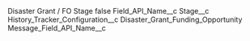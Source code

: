 <?xml version="1.0" encoding="UTF-8"?>
<CustomMetadata xmlns="http://soap.sforce.com/2006/04/metadata" xmlns:xsi="http://www.w3.org/2001/XMLSchema-instance" xmlns:xsd="http://www.w3.org/2001/XMLSchema">
    <label>Disaster Grant / FO Stage</label>
    <protected>false</protected>
    <values>
        <field>Field_API_Name__c</field>
        <value xsi:type="xsd:string">Stage__c</value>
    </values>
    <values>
        <field>History_Tracker_Configuration__c</field>
        <value xsi:type="xsd:string">Disaster_Grant_Funding_Opportunity</value>
    </values>
    <values>
        <field>Message_Field_API_Name__c</field>
        <value xsi:nil="true"/>
    </values>
</CustomMetadata>
